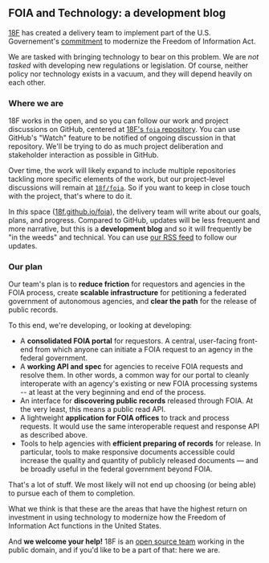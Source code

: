 ## FOIA and Technology: a development blog

[18F](https://18f.gsa.gov) has created a delivery team to implement part of the U.S. Governement's [commitment](http://www.whitehouse.gov/sites/default/files/docs/us_national_action_plan_6p.pdf) to modernize the Freedom of Information Act.   

We are tasked with bringing technology to bear on this problem. We are *not tasked* with developing new regulations or legislation. Of course, neither policy nor technology exists in a vacuum, and they will depend heavily on each other.


### Where we are

18F works in the open, and so you can follow our work and project discussions on GitHub, centered at [18F's `foia` repository](https://github.com/18f/foia). You can use GitHub's "Watch" feature to be notified of ongoing discussion in that repository. We'll be trying to do as much project deliberation and stakeholder interaction as possible in GitHub.

Over time, the work will likely expand to include multiple repositories tackling more specific elements of the work, but our project-level discussions will remain at [`18f/foia`](https://github.com/18f/foia). So if you want to keep in close touch with the project, that's where to do it.

In *this* space ([18f.github.io/foia](https://18f.github.io/foia/)), the delivery team will write about our goals, plans, and progress. Compared to GitHub, updates will be less frequent and more narrative, but this is a **development blog** and so it will frequently be "in the weeds" and technical. You can use [our RSS feed](http://18f.github.io/foia/feed/) to follow our updates.


### Our plan

Our team's plan is to **reduce friction** for requestors and agencies in the FOIA process, create **scalable infrastructure** for petitioning a federated government of autonomous agencies, and **clear the path** for the release of public records.

To this end, we're developing, or looking at developing:

* A **consolidated FOIA portal** for requestors. A central, user-facing front-end from which anyone can initiate a FOIA request to an agency in the federal government.
* A **working API and spec** for agencies to receive FOIA requests and resolve them. In other words, a common way for our portal to cleanly interoperate with an agency's existing or new FOIA processing systems -- at least at the very beginning and end of the process.
* An interface for **discovering public records** released through FOIA. At the very least, this means a public read API.
* A lightweight **application for FOIA offices** to track and process requests. It would use the same interoperable request and response API as described above.
* Tools to help agencies with **efficient preparing of records** for release. In particular, tools to make responsive documents accessible could increase the quality and quantity of publicly released documents &mdash; and be broadly useful in the federal government beyond FOIA.

That's a lot of stuff. We most likely will not end up choosing (or being able) to pursue each of them to completion.

What we think is that these are the areas that have the highest return on investment in using technology to modernize how the Freedom of Information Act functions in the United States.

And **we welcome your help!** 18F is an [open source team](#) working in the public domain, and if you'd like to be a part of that: here we are.
